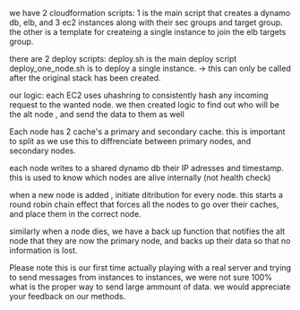 we have 2 cloudformation scripts:
1 is the main script that creates a dynamo db, elb, and 3 ec2 instances along with their sec groups and target group.
the other is a template for createing a single instance to join the elb targets group. 

there are 2 deploy scripts:
 deploy.sh is the main deploy script
 deploy_one_node.sh is to deploy a single instance. -> this can only be called after the original stack has been created.

our logic:
each EC2 uses uhashring to consistently hash any incoming request to the wanted node.
we then created logic to find out who will be the alt node , and send the data to them as well


Each node has 2 cache's a primary and secondary cache. this is important to split as we use this to diffrenciate between primary nodes, and secondary nodes.

each node writes to a shared dynamo db their IP adresses and timestamp. this is used to know which nodes are alive internally (not health check)

when a new node is added , initiate ditribution for every node. this starts a round robin chain effect that forces all the nodes to go over their caches, and place them in the correct node.

similarly when a node dies, we have a back up function that notifies the alt node that they are now the primary node, and backs up their data so that no information is lost.


Please note this is our first time actually playing with a real server and trying to send messages from instances to instances, we were not sure 100% what is the proper way to send large ammount of data. we would appreciate your feedback on our methods.
